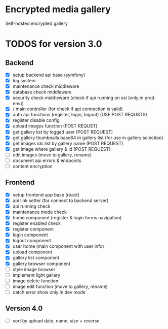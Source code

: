 # Encrypted media gallery
Self-hosted encrypted gallery

# TODOS for version 3.0
## Backend
- [X] setup backend api base (symfony)
- [X] log system
- [X] maintenance check middleware
- [X] database check middleware
- [X] security check middleware (check if api running on ssl (only in prod env))
- [X] / main controller (for check if api connection is valid)
- [X] auth api functions (register, login, logout) (USE POST REQUSTS)
- [X] register disable config
- [X] upload images function (POST REQUST)
- [X] get gallery list by logged user (POST REQUEST)
- [X] get gallery thumbnails base64 in gallery list (for use in gallery selection)
- [X] get images ids list by gallery name (POST REQUEST)
- [X] get image where gallery & id (POST REQUEST)
- [ ] edit images (move to gallery, rename)
- [ ] document api errors & endpoints
- [ ] content encryption

## Frontend
- [X] setup frontend app base (react)
- [X] api link setter (for connect to backend server)
- [X] api running check
- [X] maintenance mode check
- [X] home component (register & login forms navigation)
- [X] register enabled check
- [X] register component
- [X] login component
- [X] logout component
- [X] user home (main component with user info)
- [X] upload component
- [X] gallery list component
- [X] gallery browser component
- [ ] style image browser
- [ ] implement light gallery
- [ ] image delete function
- [ ] image edit function (move to gallery, rename)
- [ ] catch error show only in dev mode

## Version 4.0
- [ ] sort by upload date, name, size + reverse
